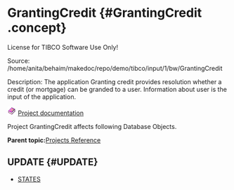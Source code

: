 # GrantingCredit {#GrantingCredit .concept}

License for TIBCO Software Use Only!

Source: /home/anita/behaim/makedoc/repo/demo/tibco/input/1/bw/GrantingCredit

Description: The application Granting credit provides resolution whether a credit \(or mortgage\) can be granded to a user. Information about user is the input of the application.

![](../../images/documentation.png) [Project documentation](../../../projects/GrantingCredit/GrantingCredit.md)

Project GrantingCredit affects following Database Objects.

**Parent topic:**[Projects Reference](../../../crossref/dbo/projsRef/DBO_projsRef.md)

## UPDATE {#UPDATE}

-   [STATES](../dboRef/res_Id47.md)

